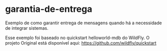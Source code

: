 # garantia-de-entrega

Exemplo de como garantir entrega de mensagens quando há a necessidade de integrar sistemas.

Esse exemplo foi baseado no quickstart helloworld-mdb do WildFly.
O projeto Original está disponível aqui:
https://github.com/wildfly/quickstart
